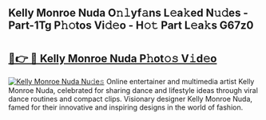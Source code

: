 ## Kelly Monroe Nuda O𝚗𝚕yf𝚊ns L𝚎a𝚔ed N𝚞𝚍es - Part-1Tg P𝚑𝚘tos Vi𝚍𝚎o - H𝚘𝚝 Part L𝚎a𝚔s G67z0

# <h2><a href="http://kf1n55l.oniu.top/?m=Kelly+Monroe+Nuda">🔗👉 🔴 Kelly Monroe Nuda P𝚑ot𝚘𝚜 V𝚒d𝚎o</a></h2>

[![Kelly Monroe Nuda Nu𝚍e𝚜](https://i.imgur.com/0qMVB7G.gif)](http://kf1n55l.oniu.top/?m=Kelly+Monroe+Nuda)
Online entertainer and multimedia artist Kelly Monroe Nuda, celebrated for sharing dance and lifestyle ideas through viral dance routines and compact clips. Visionary designer Kelly Monroe Nuda, famed for their innovative and inspiring designs in the world of fashion.  
